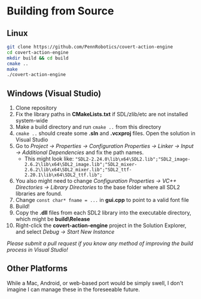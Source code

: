 Building from Source
====================

## Linux

```sh
git clone https://github.com/PennRobotics/covert-action-engine
cd covert-action-engine
mkdir build && cd build
cmake ..
make
./covert-action-engine
```

## Windows (Visual Studio)

1. Clone repository
0. Fix the library paths in __CMakeLists.txt__ if SDL/zlib/etc are not installed system-wide
0. Make a build directory and run `cmake ..` from this directory
0. `cmake ..` should create some __.sln__ and __.vcxproj__ files. Open the solution in Visual Studio
0. Go to *Project -> Properties -> Configuration Properties -> Linker -> Input -> Additional Dependencies* and fix the path names.
    * This might look like: ```"SDL2-2.24.0\lib\x64\SDL2.lib";"SDL2_image-2.6.2\lib\x64\SDL2_image.lib";"SDL2_mixer-2.6.2\lib\x64\SDL2_mixer.lib";"SDL2_ttf-2.20.1\lib\x64\SDL2_ttf.lib";```
0. You also might need to change *Configuration Properties -> VC++ Directories -> Library Directories* to the base folder where all SDL2 libraries are found.
0. Change `const char* fname = ...` in __gui.cpp__ to point to a valid font file
0. Build!
0. Copy the __.dll__ files from each SDL2 library into the executable directory, which might be __build\Release__
0. Right-click the __covert-action-engine__ project in the Solution Explorer, and select *Debug -> Start New Instance*

*Please submit a pull request if you know any method of improving the build process in Visual Studio!*

## Other Platforms

While a Mac, Android, or web-based port would be simply swell, I don't imagine I can manage these in the foreseeable future.
